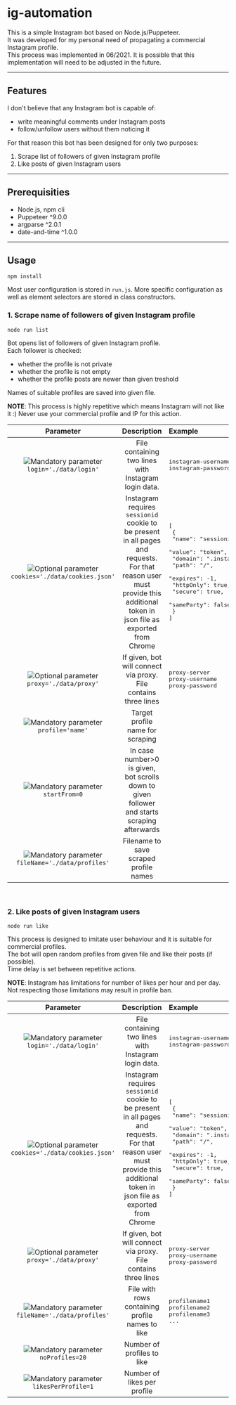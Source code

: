 # ig-automation

This is a simple Instagram bot based on Node.js/Puppeteer.  
It was developed for my personal need of propagating a commercial Instagram profile.  
This process was implemented in 06/2021. It is possible that this implementation will need to be adjusted in the future.

___

## Features

I don't believe that any Instagram bot is capable of:
* write meaningful comments under Instagram posts
* follow/unfollow users without them noticing it  

For that reason this bot has been designed for only two purposes:  

1. Scrape list of followers of given Instagram profile
2. Like posts of given Instagram users

___

## Prerequisities
- Node.js, npm cli
- Puppeteer ^9.0.0
- argparse ^2.0.1
- date-and-time ^1.0.0

___

## Usage
`npm install`  

Most user configuration is stored in `run.js`.  More specific configuration as well as element selectors are stored in class constructors.

### 1. Scrape name of followers of given Instagram profile

`node run list`  

Bot opens list of followers of given Instagram profile.  
Each follower is checked:
* whether the profile is not private
* whether the profile is not empty
* whether the profile posts are newer than given treshold  

Names of suitable profiles are saved into given file.  

**NOTE**: This process is highly repetitive which means Instagram will not like it :) Never use your commercial profile and IP for this action.

| Parameter | Description | Example |
| :-----: |:----------------------:| :----- |
| ![Mandatory parameter](https://img.shields.io/badge/-MANDATORY-orange)<br>`login='./data/login'` | File containing two lines with Instagram login data. | <pre>instagram-username<br/>instagram-password</pre> |
| ![Optional parameter](https://img.shields.io/badge/-OPTIONAL-green)<br>`cookies='./data/cookies.json'` | Instagram requires `sessionid` cookie to be present in all pages and requests. For that reason user must provide this additional token in json file as exported from Chrome | <pre>[<br>  {<br>    "name": "sessionid",<br>    "value": "token",<br>    "domain": ".instagram.com",<br>    "path": "/",<br>    "expires": -1,<br>    "httpOnly": true,<br>    "secure": true,<br>    "sameParty": false<br>  }<br>]</pre> |
| ![Optional parameter](https://img.shields.io/badge/-OPTIONAL-green)<br>`proxy='./data/proxy'` | If given, bot will connect via proxy. File contains three lines | <pre>proxy-server<br>proxy-username<br>proxy-password</pre> |
| ![Mandatory parameter](https://img.shields.io/badge/-MANDATORY-orange)<br>`profile='name'` | Target profile name for scraping |  |
| ![Mandatory parameter](https://img.shields.io/badge/-MANDATORY-orange)<br>`startFrom=0` | In case number>0 is given, bot scrolls down to given follower and starts scraping afterwards |  |
| ![Mandatory parameter](https://img.shields.io/badge/-MANDATORY-orange)<br>`fileName='./data/profiles'` | Filename to save scraped profile names |  |
  
 <br>
  
### 2. Like posts of given Instagram users

`node run like`

This process is designed to imitate user behaviour and it is suitable for commercial profiles.  
The bot will open random profiles from given file and like their posts (if possible).  
Time delay is set between repetitive actions.  

**NOTE**: Instagram has limitations for number of likes per hour and per day. Not respecting those limitations may result in profile ban.

| Parameter | Description | Example |
| :-----: |:----------------------:| :----- |
| ![Mandatory parameter](https://img.shields.io/badge/-MANDATORY-orange)<br>`login='./data/login'` | File containing two lines with Instagram login data. | <pre>instagram-username<br/>instagram-password</pre> |
| ![Optional parameter](https://img.shields.io/badge/-OPTIONAL-green)<br>`cookies='./data/cookies.json'` | Instagram requires `sessionid` cookie to be present in all pages and requests. For that reason user must provide this additional token in json file as exported from Chrome | <pre>[<br>  {<br>    "name": "sessionid",<br>    "value": "token",<br>    "domain": ".instagram.com",<br>    "path": "/",<br>    "expires": -1,<br>    "httpOnly": true,<br>    "secure": true,<br>    "sameParty": false<br>  }<br>]</pre> |
| ![Optional parameter](https://img.shields.io/badge/-OPTIONAL-green)<br>`proxy='./data/proxy'` | If given, bot will connect via proxy. File contains three lines | <pre>proxy-server<br>proxy-username<br>proxy-password</pre> |
| ![Mandatory parameter](https://img.shields.io/badge/-MANDATORY-orange)<br>`fileName='./data/profiles'` | File with rows containing profile names to like | <pre>profilename1<br>profilename2<br>profilename3<br>...</pre> |
| ![Mandatory parameter](https://img.shields.io/badge/-MANDATORY-orange)<br>`noProfiles=20` | Number of profiles to like |  |
| ![Mandatory parameter](https://img.shields.io/badge/-MANDATORY-orange)<br>`likesPerProfile=1` | Number of likes per profile |  |
